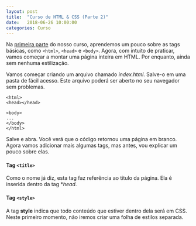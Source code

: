 ```yaml
---
layout: post
title:  "Curso de HTML & CSS (Parte 2)"
date:   2018-06-26 10:00:00
categories: Curso
---
```


Na [primeira parte](https://envolte.github.io/curso/2018/06/26/curso-html-css-parte-1.html) do nosso curso, aprendemos um pouco sobre as tags básicas, como ``<html>``, ``<head>`` e ``<body>``. Agora, com intuito de praticar, vamos começar a montar uma página inteira em HTML. Por enquanto, ainda sem nenhuma estilização.

Vamos começar criando um arquivo chamado *index.html*. Salve-o em uma pasta de fácil acesso. Este arquivo poderá ser aberto no seu navegador sem problemas.

    <html>
    <head></head>
 
    <body>
    ...
    </body>
    </html>
    
Salve e abra. Você verá que o código retornou uma página em branco. Agora vamos adicionar mais algumas tags, mas antes, vou explicar um pouco sobre elas.

#### Tag ``<title>``

Como o nome já diz, esta tag faz referência ao titulo da página. Ela é inserida dentro da tag **head*.

#### Tag ``<style>``

A tag **style** indica que todo conteúdo que estiver dentro dela será em CSS. Neste primeiro momento, não iremos criar uma folha de estilos separada.
